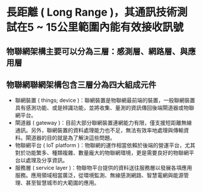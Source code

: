 # 長距離 ( Long Range )，其通訊技術測試在5 ~ 15公里範圍內能有效接收訊號

## 物聯網架構主要可以分為三層：感測層、網路層、與應用層

## 物聯網聯網架構包含三層分為四大組成元件
- 聯網裝置 ( things; device )：聯網裝置是物聯網最前端的裝置，一般聯網裝置具有感測功能、或是辨識功能，並將收集、量測的資訊傳回後端閘道器或物聯網平台。
- 閘道器 ( gateway )：目前大部分聯網裝置連網能力有限，僅支援短距離無線通訊。另外，聯網裝置的資料處理能力也不足，無法有效率地處理與傳輸資料。閘道器的目的就是為了解決這些問題。
- 物聯網平台 ( IoT platform )：物聯網的運作相當依賴於後端的營運平台，尤其對於功能繁多、種類複雜、數量龐大的物聯網環境，更是需要良好的物聯網平台以處理及分享資訊。
- 服務層 ( service layer )：物聯物平台提供的資料送往服務層以發展各項應用服務。應用領域相當廣泛，從環境監測、無線感測網路、智慧電網與能源管理、甚至智慧城市的大範圍的應用。

